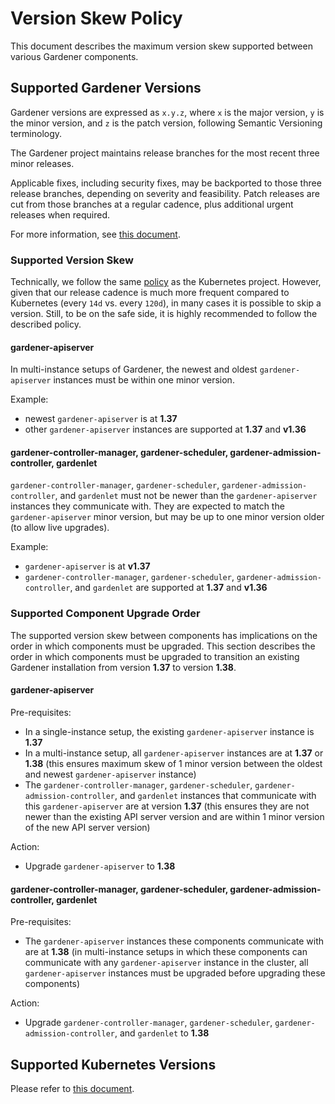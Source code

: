 # Version Skew Policy

This document describes the maximum version skew supported between various Gardener components.

## Supported Gardener Versions

Gardener versions are expressed as `x.y.z`, where `x` is the major version, `y` is the minor version, and `z` is the patch version, following Semantic Versioning terminology.

The Gardener project maintains release branches for the most recent three minor releases.

Applicable fixes, including security fixes, may be backported to those three release branches, depending on severity and feasibility.
Patch releases are cut from those branches at a regular cadence, plus additional urgent releases when required.

For more information, see [this document](../development/process.md#releases).

### Supported Version Skew

Technically, we follow the same [policy](https://kubernetes.io/releases/version-skew-policy/) as the Kubernetes project.
However, given that our release cadence is much more frequent compared to Kubernetes (every `14d` vs. every `120d`), in many cases it is possible to skip a version.
Still, to be on the safe side, it is highly recommended to follow the described policy.

#### gardener-apiserver

In multi-instance setups of Gardener, the newest and oldest `gardener-apiserver` instances must be within one minor version.

Example:

- newest `gardener-apiserver` is at **1.37**
- other `gardener-apiserver` instances are supported at **1.37** and **v1.36**

#### gardener-controller-manager, gardener-scheduler, gardener-admission-controller, gardenlet

`gardener-controller-manager`, `gardener-scheduler`, `gardener-admission-controller`, and `gardenlet` must not be newer than the `gardener-apiserver` instances they communicate with.
They are expected to match the `gardener-apiserver` minor version, but may be up to one minor version older (to allow live upgrades).

Example:

- `gardener-apiserver` is at **v1.37**
- `gardener-controller-manager`, `gardener-scheduler`, `gardener-admission-controller`, and `gardenlet` are supported at **1.37** and **v1.36**

### Supported Component Upgrade Order

The supported version skew between components has implications on the order in which components must be upgraded.
This section describes the order in which components must be upgraded to transition an existing Gardener installation from version **1.37** to version **1.38**.

#### gardener-apiserver

Pre-requisites:

- In a single-instance setup, the existing `gardener-apiserver` instance is **1.37**
- In a multi-instance setup, all `gardener-apiserver` instances are at **1.37** or **1.38** (this ensures maximum skew of 1 minor version between the oldest and newest `gardener-apiserver` instance)
- The `gardener-controller-manager`, `gardener-scheduler`, `gardener-admission-controller`, and `gardenlet` instances that communicate with this `gardener-apiserver` are at version **1.37** (this ensures they are not newer than the existing API server version and are within 1 minor version of the new API server version)

Action:

- Upgrade `gardener-apiserver` to **1.38**

#### gardener-controller-manager, gardener-scheduler, gardener-admission-controller, gardenlet

Pre-requisites:

- The `gardener-apiserver` instances these components communicate with are at **1.38** (in multi-instance setups in which these components can communicate with any `gardener-apiserver` instance in the cluster, all `gardener-apiserver` instances must be upgraded before upgrading these components)

Action:

- Upgrade `gardener-controller-manager`, `gardener-scheduler`, `gardener-admission-controller`, and `gardenlet` to **1.38**

## Supported Kubernetes Versions

Please refer to [this document](../usage/supported_k8s_versions.md).

